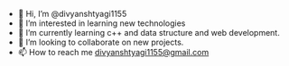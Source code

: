 - 👋 Hi, I’m @divyanshtyagi1155
- 👀 I’m interested in learning new technologies 
- 🌱 I’m currently learning c++ and data structure and web development.
- 💞️ I’m looking to collaborate on new projects.
- 📫 How to reach me divyanshtyagi1155@gmail.com

<!---
divyanshtyagi1155/divyanshtyagi1155 is a ✨ special ✨ repository because its `README.md` (this file) appears on your GitHub profile.
You can click the Preview link to take a look at your changes.
--->
